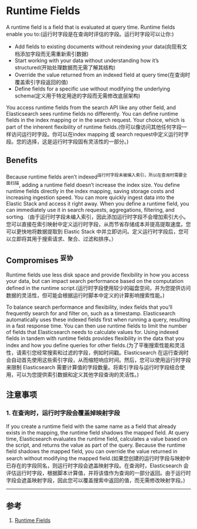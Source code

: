 # Runtime Fields
A runtime field is a field that is evaluated at query time. Runtime fields enable you to:(运行时字段是在查询时评估的字段。运行时字段可以让你:)

- Add fields to existing documents without reindexing your data(向现有文档添加字段而无需重新索引数据)
- Start working with your data without understanding how it’s structured(开始处理数据而无需了解其结构)
- Override the value returned from an indexed field at query time(在查询时覆盖索引字段返回的值)
- Define fields for a specific use without modifying the underlying schema(定义用于特定用途的字段而无需修改底层架构)

You access runtime fields from the search API like any other field, and Elasticsearch sees runtime fields no differently. You can define runtime fields in the index mapping or in the search request. Your choice, which is part of the inherent flexibility of runtime fields.(你可以像访问其他任何字段一样访问运行时字段。你可以在index mapping 或 search request中定义运行时字段。您的选择，这是运行时字段固有灵活性的一部分。)

## Benefits
Because runtime fields aren’t indexed<sup>运行时字段未被编入索引，所以在查询时需要全面扫描</sup>, adding a runtime field doesn’t increase the index size. You define runtime fields directly in the index mapping, saving storage costs and increasing ingestion speed. You can more quickly ingest data into the Elastic Stack and access it right away. When you define a runtime field, you can immediately use it in search requests, aggregations, filtering, and sorting.（由于运行时字段未编入索引，因此添加运行时字段不会增加索引大小。您可以直接在索引映射中定义运行时字段，从而节省存储成本并提高提取速度。您可以更快地将数据提取到 Elastic Stack 中并立即访问。定义运行时字段后，您可以立即将其用于搜索请求、聚合、过滤和排序。）


## Compromises <sup>妥协</sup>
Runtime fields use less disk space and provide flexibility in how you access your data, but can impact search performance based on the computation defined in the runtime script.(运行时字段使用较少的磁盘空间，并为您提供访问数据的灵活性，但可能会根据运行时脚本中定义的计算影响搜索性能。)

To balance search performance and flexibility, index fields that you’ll frequently search for and filter on, such as a timestamp. Elasticsearch automatically uses these indexed fields first when running a query, resulting in a fast response time. You can then use runtime fields to limit the number of fields that Elasticsearch needs to calculate values for. Using indexed fields in tandem with runtime fields provides flexibility in the data that you index and how you define queries for other fields.(为了平衡搜索性能和灵活性，请索引您经常搜索和过滤的字段，例如时间戳。Elasticsearch 在运行查询时会自动首先使用这些索引字段，从而缩短响应时间。然后，您可以使用运行时字段来限制 Elasticsearch 需要计算值的字段数量。将索引字段与运行时字段结合使用，可以为您提供索引数据和定义其他字段查询的灵活性。)


## 注意事项
### 1. 在查询时，运行时字段会覆盖掉映射字段
If you create a runtime field with the same name as a field that already exists in the mapping, the runtime field shadows the mapped field. At query time, Elasticsearch evaluates the runtime field, calculates a value based on the script, and returns the value as part of the query. Because the runtime field shadows the mapped field, you can override the value returned in search without modifying the mapped field.(如果您创建的运行时字段与映射中已存在的字段同名，则运行时字段会遮盖映射字段。在查询时，Elasticsearch 会评估运行时字段，根据脚本计算值，并将该值作为查询的一部分返回。由于运行时字段会遮盖映射字段，因此您可以覆盖搜索中返回的值，而无需修改映射字段。)




---

## 参考
1. [Runtime Fields](https://www.elastic.co/guide/en/elasticsearch/reference/current/runtime.html)